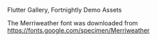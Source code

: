 Flutter Gallery, Fortnightly Demo Assets

The Merriweather font was downloaded from https://fonts.google.com/specimen/Merriweather
